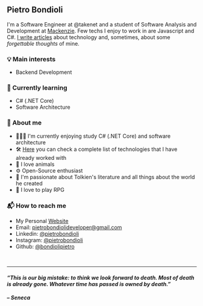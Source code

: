 ##  Pietro Bondioli

I'm a Software Engineer at @takenet and a student of Software Analysis and Development at [Mackenzie](https://www.mackenzie.br/). Few techs I enjoy to work in are Javascript and C#. [I write articles](https://www.pietrobondioli.com.br/articles) about technology and, sometimes, about some _forgettable thoughts_ of mine.

### 💡 Main interests

- Backend Development

### 🌱 Currently learning

- C# (.NET Core)
- Software Architecture

### 🤔 About me

- 👨🏻‍💻 I'm currently enjoying study C# (.NET Core) and software architecture
- 🛠️ [Here](https://www.pietrobondioli.com.br/about) you can check a complete list of technologies that I have already worked with
- 🐶 I love animals
- ⚙️ Open-Source enthusiast
- 🐉 I'm passionate about Tolkien's literature and all things about the world he created
- 🧙 I love to play RPG

### 📬 How to reach me

- My Personal [Website](https://www.pietrobondioli.com.br/)
- Email: [pietrobondiolideveloper@gmail.com](mailto:pietrobondiolideveloper@gmail.com)
- Linkedin: [@pietrobondioli](https://www.linkedin.com/in/pietrobondioli/)
- Instagram: [@pietrobondioli](https://www.instagram.com/pietrobondioli/)
- Github: [@bondiolipietro](https://github.com/bondiolipietro)

<br />

---

#### _“This is our big mistake: to think we look forward to death. Most of death is already gone. Whatever time has passed is owned by death.”_

#### _– Seneca_
